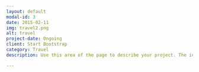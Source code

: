 ```yaml
---
layout: default
modal-id: 3
date: 2015-02-11
img: travel2.png
alt: travel
project-date: Ongoing
client: Start Bootstrap
category: Travel
description: Use this area of the page to describe your project. The icon above is part of a free icon set by <a href="https://sellfy.com/p/8Q9P/jV3VZ/">Flat Icons</a>. On their website, you can download their free set with 16 icons, or you can purchase the entire set with 146 icons for only $12!

---
```

